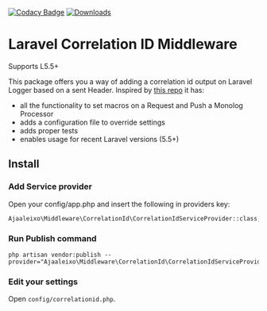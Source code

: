 [![Codacy Badge](https://api.codacy.com/project/badge/Grade/6b7c8831c69249588f5bb33add5313ce)](https://www.codacy.com/app/ajaaleixo/laravel-middleware-correlation-id?utm_source=github.com&amp;utm_medium=referral&amp;utm_content=ajaaleixo/laravel-middleware-correlation-id&amp;utm_campaign=Badge_Grade)
[![Downloads](https://img.shields.io/packagist/dt/ajaaleixo/laravel-middleware-correlation-id)](https://packagist.org/packages/ajaaleixo/laravel-middleware-correlation-id)


# Laravel Correlation ID Middleware
Supports L5.5+

This package offers you a way of adding a correlation id output on Laravel Logger based on a sent Header.
Inspired by [this repo](https://github.com/proemergotech/correlate-php-laravel) it has:

- all the functionality to set macros on a Request and Push a Monolog Processor
- adds a configuration file to override settings
- adds proper tests
- enables usage for recent Laravel versions (5.5+)

## Install

### Add Service provider
Open your config/app.php and insert the following in providers key:
```
Ajaaleixo\Middleware\CorrelationId\CorrelationIdServiceProvider::class,
```

### Run Publish command
```
php artisan vendor:publish --provider="Ajaaleixo\Middleware\CorrelationId\CorrelationIdServiceProvider"
```

### Edit your settings
Open ```config/correlationid.php```.
